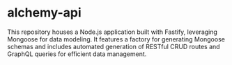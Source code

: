 # alchemy-api
This repository houses a Node.js application built with Fastify, leveraging Mongoose for data modeling. It features a factory for generating Mongoose schemas and includes automated generation of RESTful CRUD routes and GraphQL queries for efficient data management.
